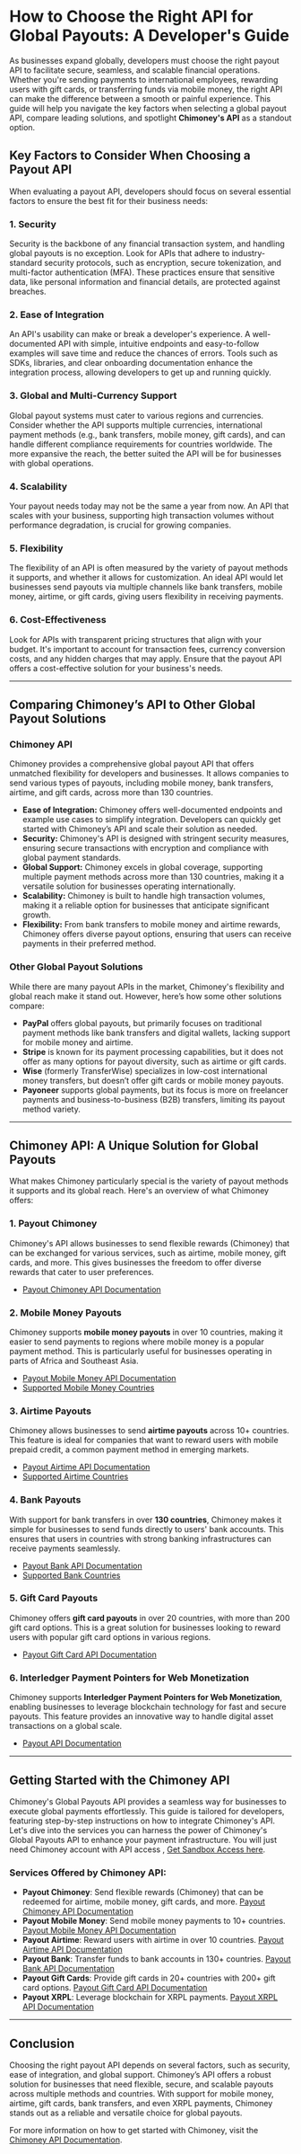 # How to Choose the Right API for Global Payouts: A Developer's Guide

As businesses expand globally, developers must choose the right payout API to facilitate secure, seamless, and scalable financial operations. Whether you're sending payments to international employees, rewarding users with gift cards, or transferring funds via mobile money, the right API can make the difference between a smooth or painful experience. This guide will help you navigate the key factors when selecting a global payout API, compare leading solutions, and spotlight **Chimoney's API** as a standout option.

## Key Factors to Consider When Choosing a Payout API

When evaluating a payout API, developers should focus on several essential factors to ensure the best fit for their business needs:

### 1. **Security**
Security is the backbone of any financial transaction system, and handling global payouts is no exception. Look for APIs that adhere to industry-standard security protocols, such as encryption, secure tokenization, and multi-factor authentication (MFA). These practices ensure that sensitive data, like personal information and financial details, are protected against breaches.

### 2. **Ease of Integration**
An API's usability can make or break a developer's experience. A well-documented API with simple, intuitive endpoints and easy-to-follow examples will save time and reduce the chances of errors. Tools such as SDKs, libraries, and clear onboarding documentation enhance the integration process, allowing developers to get up and running quickly.

### 3. **Global and Multi-Currency Support**
Global payout systems must cater to various regions and currencies. Consider whether the API supports multiple currencies, international payment methods (e.g., bank transfers, mobile money, gift cards), and can handle different compliance requirements for countries worldwide. The more expansive the reach, the better suited the API will be for businesses with global operations.

### 4. **Scalability**
Your payout needs today may not be the same a year from now. An API that scales with your business, supporting high transaction volumes without performance degradation, is crucial for growing companies.

### 5. **Flexibility**
The flexibility of an API is often measured by the variety of payout methods it supports, and whether it allows for customization. An ideal API would let businesses send payouts via multiple channels like bank transfers, mobile money, airtime, or gift cards, giving users flexibility in receiving payments.

### 6. **Cost-Effectiveness**
Look for APIs with transparent pricing structures that align with your budget. It's important to account for transaction fees, currency conversion costs, and any hidden charges that may apply. Ensure that the payout API offers a cost-effective solution for your business's needs.

---

## Comparing Chimoney’s API to Other Global Payout Solutions

### **Chimoney API**

Chimoney provides a comprehensive global payout API that offers unmatched flexibility for developers and businesses. It allows companies to send various types of payouts, including mobile money, bank transfers, airtime, and gift cards, across more than 130 countries. 

- **Ease of Integration:** Chimoney offers well-documented endpoints and example use cases to simplify integration. Developers can quickly get started with Chimoney’s API and scale their solution as needed.
- **Security:** Chimoney's API is designed with stringent security measures, ensuring secure transactions with encryption and compliance with global payment standards.
- **Global Support:** Chimoney excels in global coverage, supporting multiple payment methods across more than 130 countries, making it a versatile solution for businesses operating internationally.
- **Scalability:** Chimoney is built to handle high transaction volumes, making it a reliable option for businesses that anticipate significant growth.
- **Flexibility:** From bank transfers to mobile money and airtime rewards, Chimoney offers diverse payout options, ensuring that users can receive payments in their preferred method.

### **Other Global Payout Solutions**

While there are many payout APIs in the market, Chimoney's flexibility and global reach make it stand out. However, here’s how some other solutions compare:

- **PayPal** offers global payouts, but primarily focuses on traditional payment methods like bank transfers and digital wallets, lacking support for mobile money and airtime.
- **Stripe** is known for its payment processing capabilities, but it does not offer as many options for payout diversity, such as airtime or gift cards.
- **Wise** (formerly TransferWise) specializes in low-cost international money transfers, but doesn’t offer gift cards or mobile money payouts.
- **Payoneer** supports global payments, but its focus is more on freelancer payments and business-to-business (B2B) transfers, limiting its payout method variety.

---

## Chimoney API: A Unique Solution for Global Payouts

What makes Chimoney particularly special is the variety of payout methods it supports and its global reach. Here's an overview of what Chimoney offers:

### 1. **Payout Chimoney**
Chimoney's API allows businesses to send flexible rewards (Chimoney) that can be exchanged for various services, such as airtime, mobile money, gift cards, and more. This gives businesses the freedom to offer diverse rewards that cater to user preferences.

- [Payout Chimoney API Documentation](https://chimoney.readme.io/reference/post_v0-2-payouts-chimoney-1)

### 2. **Mobile Money Payouts**
Chimoney supports **mobile money payouts** in over 10 countries, making it easier to send payments to regions where mobile money is a popular payment method. This is particularly useful for businesses operating in parts of Africa and Southeast Asia.

- [Payout Mobile Money API Documentation](https://chimoney.readme.io/reference/post_v0-2-payouts-mobile-money-1)
- [Supported Mobile Money Countries](https://chimoney.readme.io/reference/get_v0-2-info-mobile-money-codes-1)

### 3. **Airtime Payouts**
Chimoney allows businesses to send **airtime payouts** across 10+ countries. This feature is ideal for companies that want to reward users with mobile prepaid credit, a common payment method in emerging markets.

- [Payout Airtime API Documentation](https://chimoney.readme.io/reference/post_v0-2-payouts-airtime-1)
- [Supported Airtime Countries](https://chimoney.readme.io/reference/get_v0-2-info-airtime-countries-1)

### 4. **Bank Payouts**
With support for bank transfers in over **130 countries**, Chimoney makes it simple for businesses to send funds directly to users' bank accounts. This ensures that users in countries with strong banking infrastructures can receive payments seamlessly.

- [Payout Bank API Documentation](https://chimoney.readme.io/reference/post_v0-2-payouts-bank-1)
- [Supported Bank Countries](https://chimoney.readme.io/reference/get_v0-2-info-country-banks-1)

### 5. **Gift Card Payouts**
Chimoney offers **gift card payouts** in over 20 countries, with more than 200 gift card options. This is a great solution for businesses looking to reward users with popular gift card options in various regions.

- [Payout Gift Card API Documentation](https://chimoney.readme.io/reference/post_v0-2-payouts-gift-card-1)

### 6. **Interledger Payment Pointers for Web Monetization**
Chimoney supports **Interledger Payment Pointers for Web Monetization**, enabling businesses to leverage blockchain technology for fast and secure payouts. This feature provides an innovative way to handle digital asset transactions on a global scale.

- [Payout API Documentation](https://chimoney.readme.io/reference/post_v0-2-payouts-initiate-chimoney-1)

---

## Getting Started with the Chimoney API

Chimoney's Global Payouts API provides a seamless way for businesses to execute global payments effortlessly. This guide is tailored for developers, featuring step-by-step instructions on how to integrate Chimoney's API. Let's dive into the services you can harness the power of Chimoney's Global Payouts API to enhance your payment infrastructure. You will just need Chimoney account with API access , [Get Sandbox Access here](https://chimoney.readme.io/reference/sandbox-environment).

### Services Offered by Chimoney API:

- **Payout Chimoney**: Send flexible rewards (Chimoney) that can be redeemed for airtime, mobile money, gift cards, and more. [Payout Chimoney API Documentation](https://chimoney.readme.io/reference/post_v0-2-payouts-chimoney-1)
- **Payout Mobile Money**: Send mobile money payments to 10+ countries. [Payout Mobile Money API Documentation](https://chimoney.readme.io/reference/post_v0-2-payouts-mobile-money-1)
- **Payout Airtime**: Reward users with airtime in over 10 countries. [Payout Airtime API Documentation](https://chimoney.readme.io/reference/post_v0-2-payouts-airtime-1)
- **Payout Bank**: Transfer funds to bank accounts in 130+ countries. [Payout Bank API Documentation](https://chimoney.readme.io/reference/post_v0-2-payouts-bank-1)
- **Payout Gift Cards**: Provide gift cards in 20+ countries with 200+ gift card options. [Payout Gift Card API Documentation](https://chimoney.readme.io/reference/post_v0-2-payouts-gift-card-1)
- **Payout XRPL**: Leverage blockchain for XRPL payments. [Payout XRPL API Documentation](https://chimoney.readme.io/reference/post_v0-2-payouts-initiate-chimoney-1)

---

## Conclusion

Choosing the right payout API depends on several factors, such as security, ease of integration, and global support. Chimoney’s API offers a robust solution for businesses that need flexible, secure, and scalable payouts across multiple methods and countries. With support for mobile money, airtime, gift cards, bank transfers, and even XRPL payments, Chimoney stands out as a reliable and versatile choice for global payouts.

For more information on how to get started with Chimoney, visit the [Chimoney API Documentation](https://chimoney.io).
